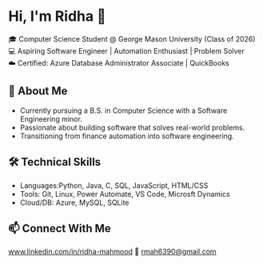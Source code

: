 # Hi, I'm Ridha 👋

🎓 Computer Science Student @ George Mason University (Class of 2026)  
💻 Aspiring Software Engineer | Automation Enthusiast | Problem Solver  
☁️ Certified: Azure Database Administrator Associate | QuickBooks  



## 🚀 About Me
- Currently pursuing a B.S. in Computer Science with a Software Engineering minor.  
- Passionate about building software that solves real-world problems.  
- Transitioning from finance automation into software engineering.  



## 🛠️ Technical Skills
- Languages:Python, Java, C, SQL, JavaScript, HTML/CSS  
- Tools: Git, Linux, Power Automate, VS Code, Microsft Dynamics  
- Cloud/DB: Azure, MySQL, SQLite  


## 📫 Connect With Me
www.linkedin.com/in/ridha-mahmood
📧 rmah6390@gmail.com
